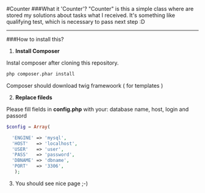 #Counter
###What it 'Counter'? 
"Counter" is this a simple class where are stored my solutions about tasks what I received.  It's something like qualifying test, which is necessary to pass next step :D
____
###How to install this?
1. **Install Composer** 

  Instal composer after cloning this repository.
  ```sh
  php composer.phar install
  ```
  Composer should download twig framewoork ( for templates ) 

2. **Replace fileds**
   
  Please fill fields in **config.php** with your: database name, host, login and passord 
     
  ```php
  $config = Array(
  
    'ENGINE' => 'mysql',
    'HOST'   => 'localhost',
    'USER'   => 'user',
    'PASS'   => 'password',
    'DBNAME' => 'dbname',
    'PORT'   => '3306',
     );
  ```
3. You should see nice page ;-)
